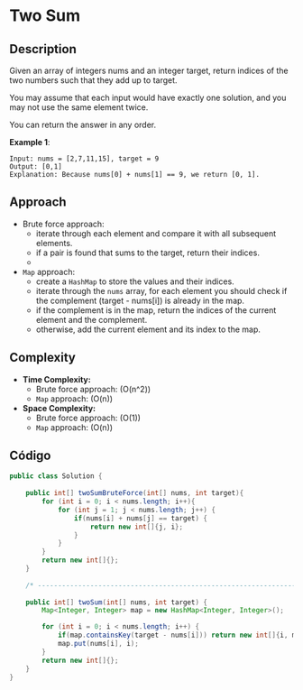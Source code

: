 # Two Sum

## Description
Given an array of integers nums and an integer target, return indices of the two numbers such that they add up to target.

You may assume that each input would have exactly one solution, and you may not use the same element twice.

You can return the answer in any order.

**Example 1**:

    Input: nums = [2,7,11,15], target = 9
    Output: [0,1]
    Explanation: Because nums[0] + nums[1] == 9, we return [0, 1].

## Approach
- Brute force approach: 
  - iterate through each element and compare it with all subsequent elements. 
  - if a pair is found that sums to the target, return their indices.
  - 
- `Map` approach:
  - create a `HashMap` to store the values and their indices.
  - iterate through the `nums` array, for each element you should check if the complement (target - nums[i]) is already in the map.
  - if the complement is in the map, return the indices of the current element and the complement.
  - otherwise, add the current element and its index to the map.

## Complexity
- **Time Complexity:**
  - Brute force approach: \(O(n^2)\)
  - `Map` approach: \(O(n)\)
- **Space Complexity:**
  - Brute force approach: \(O(1)\)
  - `Map` approach: \(O(n)\)

## Código
```java
public class Solution {
    
    public int[] twoSumBruteForce(int[] nums, int target){
        for (int i = 0; i < nums.length; i++){
            for (int j = 1; j < nums.length; j++) {
                if(nums[i] + nums[j] == target) {
                    return new int[]{j, i};
                }
            }
        }
        return new int[]{};
    }
    
    /* ---------------------------------------------------------------------------------------- */
    
    public int[] twoSum(int[] nums, int target) {
        Map<Integer, Integer> map = new HashMap<Integer, Integer>();

        for (int i = 0; i < nums.length; i++) {
            if(map.containsKey(target - nums[i])) return new int[]{i, map.get(target - nums[i])};
            map.put(nums[i], i);
        }
        return new int[]{};
    }
}
```
